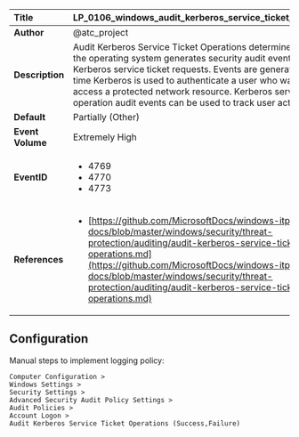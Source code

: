 | Title            | LP_0106_windows_audit_kerberos_service_ticket_operations                                                                     |
|:-----------------|:--------------------------------------------------------------------------------|
| **Author**       | @atc_project                                                                      |
| **Description**  | Audit Kerberos Service Ticket Operations determines whether the operating  system generates security audit events for Kerberos service ticket requests. Events are generated every time Kerberos is used to authenticate a user who  wants to access a protected network resource. Kerberos service ticket  operation audit events can be used to track user activity                                                               |
| **Default**      | Partially (Other)                                                                   |
| **Event Volume** | Extremely High                                                                    |
| **EventID**      | <ul><li>4769</li><li>4770</li><li>4773</li></ul>         |
| **References**   | <ul><li>[https://github.com/MicrosoftDocs/windows-itpro-docs/blob/master/windows/security/threat-protection/auditing/audit-kerberos-service-ticket-operations.md](https://github.com/MicrosoftDocs/windows-itpro-docs/blob/master/windows/security/threat-protection/auditing/audit-kerberos-service-ticket-operations.md)</li></ul> |



## Configuration

Manual steps to implement logging policy:

```
Computer Configuration >
Windows Settings >
Security Settings >
Advanced Security Audit Policy Settings >
Audit Policies >
Account Logon >
Audit Kerberos Service Ticket Operations (Success,Failure)
```


